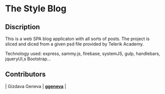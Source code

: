 # The Style Blog
## Discription

This is a web SPA blog applicaton with all sorts of posts. The project is sliced and diced from a given psd file provided by Telerik Academy.

Technology used: 
    express, sammy.js, firebase, systemJS, gulp, handlebars, jqueryUI,s Bootstrap...

## Contributors

| Gizdava Geneva      | [**ggeneva**](https://github.com/ggeneva)                                   |

